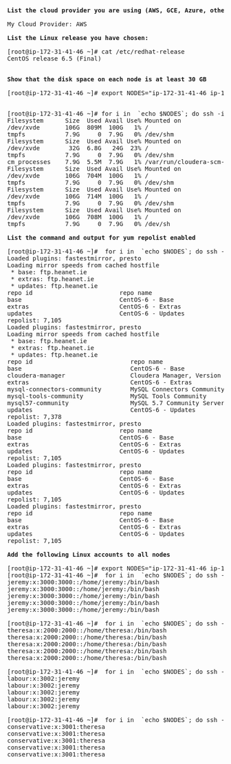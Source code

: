 <pre>

<b>List the cloud provider you are using (AWS, GCE, Azure, other)</b>

My Cloud Provider: AWS

<b>List the Linux release you have chosen:</b>

[root@ip-172-31-41-46 ~]# cat /etc/redhat-release
CentOS release 6.5 (Final)


<b>Show that the disk space on each node is at least 30 GB</b>

[root@ip-172-31-41-46 ~]# export NODES="ip-172-31-41-46 ip-172-31-36-216  ip-172-31-39-38 ip-172-31-40-250 ip-172-31-36-114"


[root@ip-172-31-41-46 ~]# for i in  `echo $NODES`; do ssh -i Cluster.pem $i df -H ; done
Filesystem      Size  Used Avail Use% Mounted on
/dev/xvde       106G  809M  100G   1% /
tmpfs           7.9G     0  7.9G   0% /dev/shm
Filesystem      Size  Used Avail Use% Mounted on
/dev/xvde        32G  6.8G   24G  23% /
tmpfs           7.9G     0  7.9G   0% /dev/shm
cm_processes    7.9G  5.5M  7.9G   1% /var/run/cloudera-scm-agent/process
Filesystem      Size  Used Avail Use% Mounted on
/dev/xvde       106G  704M  100G   1% /
tmpfs           7.9G     0  7.9G   0% /dev/shm
Filesystem      Size  Used Avail Use% Mounted on
/dev/xvde       106G  714M  100G   1% /
tmpfs           7.9G     0  7.9G   0% /dev/shm
Filesystem      Size  Used Avail Use% Mounted on
/dev/xvde       106G  708M  100G   1% /
tmpfs           7.9G     0  7.9G   0% /dev/sh

<b>List the command and output for yum repolist enabled</b>

[root@ip-172-31-41-46 ~]#  for i in  `echo $NODES`; do ssh -i Cluster.pem $i yum repolist enabled; done
Loaded plugins: fastestmirror, presto
Loading mirror speeds from cached hostfile
 * base: ftp.heanet.ie
 * extras: ftp.heanet.ie
 * updates: ftp.heanet.ie
repo id                        repo name                                  status
base                           CentOS-6 - Base                            6,706
extras                         CentOS-6 - Extras                             45
updates                        CentOS-6 - Updates                           354
repolist: 7,105
Loaded plugins: fastestmirror, presto
Loading mirror speeds from cached hostfile
 * base: ftp.heanet.ie
 * extras: ftp.heanet.ie
 * updates: ftp.heanet.ie
repo id                           repo name                               status
base                              CentOS-6 - Base                         6,706
cloudera-manager                  Cloudera Manager, Version 5.9.2             7
extras                            CentOS-6 - Extras                          45
mysql-connectors-community        MySQL Connectors Community                 36
mysql-tools-community             MySQL Tools Community                      47
mysql57-community                 MySQL 5.7 Community Server                183
updates                           CentOS-6 - Updates                        354
repolist: 7,378
Loaded plugins: fastestmirror, presto
repo id                        repo name                                  status
base                           CentOS-6 - Base                            6,706
extras                         CentOS-6 - Extras                             45
updates                        CentOS-6 - Updates                           354
repolist: 7,105
Loaded plugins: fastestmirror, presto
repo id                        repo name                                  status
base                           CentOS-6 - Base                            6,706
extras                         CentOS-6 - Extras                             45
updates                        CentOS-6 - Updates                           354
repolist: 7,105
Loaded plugins: fastestmirror, presto
repo id                        repo name                                  status
base                           CentOS-6 - Base                            6,706
extras                         CentOS-6 - Extras                             45
updates                        CentOS-6 - Updates                           354
repolist: 7,105

<b>Add the following Linux accounts to all nodes</b>

[root@ip-172-31-41-46 ~]# export NODES="ip-172-31-41-46 ip-172-31-36-216  ip-172-31-39-38 ip-172-31-40-250 ip-172-31-36-114"
[root@ip-172-31-41-46 ~]#  for i in  `echo $NODES`; do ssh -i Cluster.pem $i egrep "jeremy" /etc/passwd; done
jeremy:x:3000:3000::/home/jeremy:/bin/bash
jeremy:x:3000:3000::/home/jeremy:/bin/bash
jeremy:x:3000:3000::/home/jeremy:/bin/bash
jeremy:x:3000:3000::/home/jeremy:/bin/bash
jeremy:x:3000:3000::/home/jeremy:/bin/bash

[root@ip-172-31-41-46 ~]#  for i in  `echo $NODES`; do ssh -i Cluster.pem $i egrep "theresa" /etc/passwd; done
theresa:x:2000:2000::/home/theresa:/bin/bash
theresa:x:2000:2000::/home/theresa:/bin/bash
theresa:x:2000:2000::/home/theresa:/bin/bash
theresa:x:2000:2000::/home/theresa:/bin/bash
theresa:x:2000:2000::/home/theresa:/bin/bash

[root@ip-172-31-41-46 ~]#  for i in  `echo $NODES`; do ssh -i Cluster.pem $i egrep "labour" /etc/group; done
labour:x:3002:jeremy
labour:x:3002:jeremy
labour:x:3002:jeremy
labour:x:3002:jeremy
labour:x:3002:jeremy

[root@ip-172-31-41-46 ~]#  for i in  `echo $NODES`; do ssh -i Cluster.pem $i egrep "conservative" /etc/group; done
conservative:x:3001:theresa
conservative:x:3001:theresa
conservative:x:3001:theresa
conservative:x:3001:theresa
conservative:x:3001:theresa

</pre>
